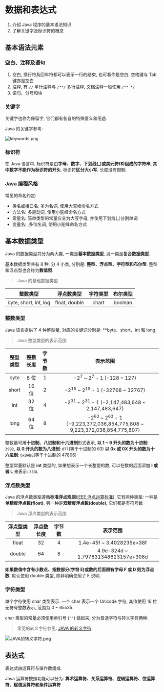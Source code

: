 # 数据和表达式

1. 介绍 Java 程序的基本语法知识
2. 了解关键字及标识符的概念

## 基本语法元素

### 空白、注释及语句

1. 空白, 换行符及回车符都可以表示一行的结束, 也可看作是空白. 空格键与 Tab 键亦是空白
2. 注释, 有 `//` 单行注释与 `/**/` 多行注释, 文档注释一般使用 `/** */`
3. 语句、分号和块

### 关键字

关键字也称为保留字, 它们都有各自的特殊意义和用途.

Java 的关键字参考:

![keywords.png](http://filebed.xxlsjfx.com/osx/1658671958550-1658671959232.png)

### 标识符

在 Java 语言中, 标识符是由**字母、数字、下划线(\_)或美元符($)组成的字符串, 其中数字不能作为标识符的开头**.
标识符**区分大小写**, 长度没有限制.

### Java 编程风格

常见的命名约定:

- 类名或接口名: 多为名词, 使用大驼峰命名方式
- 方法名: 多是动词, 使用小驼峰命名方式
- 常量名: 简单类型的常量应全为大写字母, 并使用下划线(\_)分割单词
- 变量名: ,多位名词, 使用小驼峰命名方式

## 基本数据类型

Java 的数据类型共分为两大类, 一类是**基本数据类型**, 另一类是**复合数据类型**.

基本数据类型共有 8 种, 分 4 小类, 分别是: **整型、浮点型、字符型和布尔型**.
整型和浮点型也合称为**数值型**.

> Java 的基础数据类型

|       整数类型        |  浮点数类型   | 字符类型 | 布尔类型 |
| :-------------------: | :-----------: | :------: | :------: |
| byte, short, int, log | float, double |  chart   | boolean  |

### 整数类型

Java 语言提供了 4 种整型量, 对应的关键词分别是: \*\*byte、short、int 和 long.

> Java 整型类型的表示范围

| 整型类型 | 整数长度 | 字节数 |                                   表示范围                                    |
| :------: | :------: | :----: | :---------------------------------------------------------------------------: |
|   byte   |   8 位   |   1    |                        -$2^7$ ~ $2^7$ - 1 (-128 ~ 127)                        |
|  short   |  16 位   |   2    |                     -$2^15$ ~ $2^15$ - 1 (-32768 ~ 32767)                     |
|   int    |  32 位   |   4    |             -$2^31$ ~ $2^31$ - 1 (-2,147,483,648 ~ 2,147,483,647)             |
|   long   |  64 位   |   8    | -$2^63$ ~ $2^63$ - 1 (-9,223,372,036,854,775,808 ~ 9,223,372,036,854,775,807) |

整数量可用**十进制、八进制和十六进制**形式表示,
**以 1 ~ 9 开头的数为十进制**: `2992`,
**以 0 开头的数为八进制**: `077`(等于十进制的 63)
**以 0x 或 0X 开头的数为十六进制**: `0xBABE`(等于十进制的 47806)

整型常量默认是 **int** 类型的, 如果想表示一个长整型的数,
可以在数的后面添加 **l 或者 L** 来表示: `333L`

### 浮点数类型

Java 的浮点数类型遵循**标准浮点规则**([IEEE 浮点运算标准](../assets/IEEE_float.pdf)),
它有两种类型: 一种是**单精度浮点数(float)**, 另一种是**双精度浮点数(double)**, 它们都是有符号数

> Java 浮点类型的表示范围

| 浮点型类型 | 浮点数长度 | 字节数 |              表示范围               |
| :--------: | :--------: | :----: | :---------------------------------: |
|   float    |     32     |   4    |      1.4e-45f ~ 3.4028235e+38f      |
|   double   |     64     |   8    | 4.9e-324d ~ 1.797631348623157e+308d |

**如果数值中含有小数点、指数部分(字符 E)或数的后面跟有字母 F 或 D 则为浮点数**.
默认使用 double 类型, 除非明确使用了 F 说明.

### 字符类型

单个字符使用 char 类型表示. 一个 char 表示一个 Unicode 字符,
其值使用 16 位无符号整数表示, 范围为 0 ~ 65535.

char 类型的常量必须使用单引号 (`''`) 括起来,
分为普通字符与转义字符两种.

> 常见的转义字符参见: [JAVA 的转义字符](https://www.cnblogs.com/qinning/p/11006380.html)

![JAVA的转义字符.png](http://filebed.xxlsjfx.com/osx/1658814437340-1658814437769.png)

## 表达式

表达式由运算符与操作数组成.

Java 运算符按照功能可以分为: **算术运算符、关系运算符、逻辑运算符、位运算符、赋值运算符和条件运算符**
